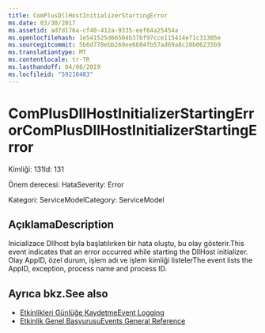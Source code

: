 ```yaml
---
title: ComPlusDllHostInitializerStartingError
ms.date: 03/30/2017
ms.assetid: ad7d176a-cf40-412a-9335-eef64a25454a
ms.openlocfilehash: 1e541525d66504b37bf97cce115414e71c31305e
ms.sourcegitcommit: 5b6d778ebb269ee6684fb57ad69a8c28b06235b9
ms.translationtype: MT
ms.contentlocale: tr-TR
ms.lasthandoff: 04/08/2019
ms.locfileid: "59210483"
---
```

# <a name="complusdllhostinitializerstartingerror"></a><span data-ttu-id="16005-102">ComPlusDllHostInitializerStartingError</span><span class="sxs-lookup"><span data-stu-id="16005-102">ComPlusDllHostInitializerStartingError</span></span>
<span data-ttu-id="16005-103">Kimliği: 131</span><span class="sxs-lookup"><span data-stu-id="16005-103">Id: 131</span></span>  
  
 <span data-ttu-id="16005-104">Önem derecesi: Hata</span><span class="sxs-lookup"><span data-stu-id="16005-104">Severity: Error</span></span>  
  
 <span data-ttu-id="16005-105">Kategori: ServiceModel</span><span class="sxs-lookup"><span data-stu-id="16005-105">Category: ServiceModel</span></span>  
  
## <a name="description"></a><span data-ttu-id="16005-106">Açıklama</span><span class="sxs-lookup"><span data-stu-id="16005-106">Description</span></span>  
 <span data-ttu-id="16005-107">Inicializace Dllhost byla başlatılırken bir hata oluştu, bu olay gösterir.</span><span class="sxs-lookup"><span data-stu-id="16005-107">This event indicates that an error occurred while starting the DllHost initializer.</span></span> <span data-ttu-id="16005-108">Olay AppID, özel durum, işlem adı ve işlem kimliği listeler</span><span class="sxs-lookup"><span data-stu-id="16005-108">The event lists the AppID, exception, process name and process ID.</span></span>  
  
## <a name="see-also"></a><span data-ttu-id="16005-109">Ayrıca bkz.</span><span class="sxs-lookup"><span data-stu-id="16005-109">See also</span></span>

- [<span data-ttu-id="16005-110">Etkinlikleri Günlüğe Kaydetme</span><span class="sxs-lookup"><span data-stu-id="16005-110">Event Logging</span></span>](../../../../../docs/framework/wcf/diagnostics/event-logging/index.md)
- [<span data-ttu-id="16005-111">Etkinlik Genel Başvurusu</span><span class="sxs-lookup"><span data-stu-id="16005-111">Events General Reference</span></span>](../../../../../docs/framework/wcf/diagnostics/event-logging/events-general-reference.md)
